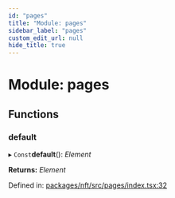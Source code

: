 ```yaml
---
id: "pages"
title: "Module: pages"
sidebar_label: "pages"
custom_edit_url: null
hide_title: true
---
```


# Module: pages

## Functions

### default

▸ `Const`**default**(): *Element*

**Returns:** *Element*

Defined in: [packages/nft/src/pages/index.tsx:32](https://github.com/xr3ngine/xr3ngine/blob/77d12cea0/packages/nft/src/pages/index.tsx#L32)
